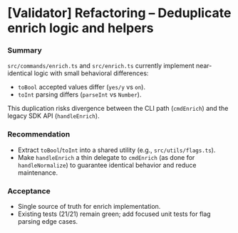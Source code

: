 # [Validator] Refactoring – Deduplicate enrich logic and helpers

### Summary

`src/commands/enrich.ts` and `src/enrich.ts` currently implement near-identical logic with small behavioral differences:

- `toBool` accepted values differ (`yes/y` vs `on`).
- `toInt` parsing differs (`parseInt` vs `Number`).

This duplication risks divergence between the CLI path (`cmdEnrich`) and the legacy SDK API (`handleEnrich`).

### Recommendation

- Extract `toBool`/`toInt` into a shared utility (e.g., `src/utils/flags.ts`).
- Make `handleEnrich` a thin delegate to `cmdEnrich` (as done for `handleNormalize`) to guarantee identical behavior and reduce maintenance.

### Acceptance

- Single source of truth for enrich implementation.
- Existing tests (21/21) remain green; add focused unit tests for flag parsing edge cases.
